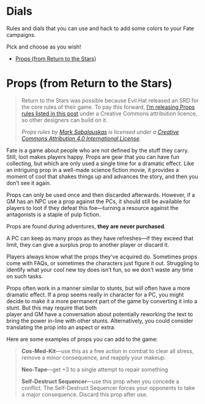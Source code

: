 # Dials

Rules and dials that you can use and hack to add some colors to your Fate campaigns.

Pick and choose as you wish!

- [Props (from Return to the Stars)](/dials/props-from-return-to-the-stars)

# Props (from Return to the Stars)

> Return to the Stars was possible because Evil Hat released an SRD for the core rules of their game. To pay this forward, [I’m releasing Props rules listed in this post](https://festive.ninja/2020/05/20/props-rules-released-under-creative-commons-licence/) under a Creative Commons attribution licence, so other designers can build on it.
>
> _Props rules by [Mark Sabalauskas](https://festive.ninja/2020/05/20/props-rules-released-under-creative-commons-licence/festive.ninja) is licensed under a [Creative Commons Attribution 4.0 International License](http://creativecommons.org/licenses/by/4.0/)._

Fate is a game about people who are not defined by the stuff they carry. Still, loot makes players happy. Props are gear that you can have fun collecting, but which are only used a single time for a dramatic effect. Like an intriguing prop in a well-made science fiction movie, it provides a moment of cool that shakes things up and advances the story, and then you don’t see it again.

Props can only be used once and then discarded afterwards. However, if a GM has an NPC use a prop against the PCs, it should still be available for players to loot if they defeat this foe—turning a resource against the antagonists is a staple of pulp fiction.

Props are found during adventures, **they are never purchased**.

A PC can keep as many props as they have refreshes—if they exceed that limit, they can give a surplus prop to another player or discard it.

Players always know what the props they’ve acquired do. Sometimes props come with FAQs, or sometimes the characters just figure it out. Struggling to identify what your cool new toy does isn’t fun, so we don’t waste any time on such tasks.

Props often work in a manner similar to stunts, but will often have a more dramatic effect. If a prop seems really in character for a PC, you might decide to make it a more permanent part of the game by converting it into a stunt. But this may require that both  
player and GM have a conversation about potentially reworking the text to bring the power in-line with other stunts. Alternatively, you could consider translating the prop into an aspect or extra.

Here are some examples of props you can add to the game:

> **Cos-Med-Kit**—use this as a free action in combat to clear all stress, remove a minor consequence, and reapply your makeup.
>
> **Neo-Tape**—get +3 to a single attempt to repair something
>
> **Self-Destruct Sequencer**—use this prop when you concede a conflict. The Self-Destruct Sequencer forces your opponents to take a major consequence. Discard this prop after use.
